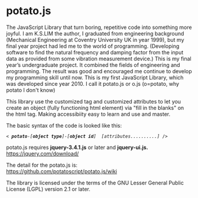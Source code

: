 # potato.js
The JavaScript Library that turn boring, repetitive code into something more joyful.
I am K.S.LIM the author, 
I graduated from engineering background (Mechanical Engineering at Coventry University UK in year 1999), but my final year project had led me to the world of programming. (Developing software to find the natural frequency and damping factor from the input data as provided from some vibration measurement device.) This is my final year’s undergraduate project. It combined the fields of engineering and programming. 
The result was good and encouraged me continue to develop my programming skill until now.
This is my first JavaScript Library, which was developed since year 2010. I call it potato.js or o.js (o=potato, why potato I don't know)

This library use the customized tag and customized attributes to let you
 create an object (fully functioning html element) via "fill in the blanks" on the html tag.
 Making accessibiity easy to learn and use and master. 

The basic syntax of the code is looked like this:
<PRE><CODE>< <I><b>potato</b></I>-<I>[<b>object type</b>]</I>-<I>[<b>object id</b>]</I>  <I>[attributes..........]</I> /></CODE></PRE>

potato.js requires <b>jquery-3.4.1.js</b> or later and <b>jquery-ui.js.</b><br>https://jquery.com/download/

The detail for the potato.js is:<br>https://github.com/potatoscript/potato.js/wiki

The library is licensed under the terms of the GNU Lesser General Public License (LGPL) version 2.1 or later.

